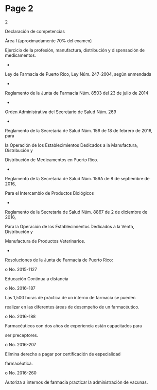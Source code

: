 # Page 2

2

Declaración de competencias

Área I (aproximadamente 70% del examen)

Ejercicio de la profesión, manufactura, distribución y dispensación de medicamentos.

-

Ley de Farmacia de Puerto Rico, Ley Núm. 247-2004, según enmendada

-

Reglamento de la Junta de Farmacia Núm. 8503 del 23 de julio de 2014

-

Orden Administrativa del Secretario de Salud Núm. 269

-

Reglamento de la Secretaria de Salud Núm. 156 de 18 de febrero de 2016, para

la Operación de los Establecimientos Dedicados a la Manufactura, Distribución y

Distribución de Medicamentos en Puerto Rico.

-

Reglamento de la Secretaria de Salud Núm. 156A de 8 de septiembre de 2016,

Para el Intercambio de Productos Biológicos

-

Reglamento de la Secretaria de Salud Núm. 8867 de 2 de diciembre de 2016,

Para la Operación de los Establecimientos Dedicados a la Venta, Distribución y

Manufactura de Productos Veterinarios.

-

Resoluciones de la Junta de Farmacia de Puerto Rico:

o No. 2015-1127

Educación Continua a distancia

o No. 2016-187

Las 1,500 horas de práctica de un interno de farmacia se pueden

realizar en las diferentes áreas de desempeño de un farmacéutico.

o No. 2016-188

Farmacéuticos con dos años de experiencia están capacitados para

ser preceptores.

o No. 2016-207

Elimina derecho a pagar por certificación de especialidad

farmacéutica.

o No. 2016-260

Autoriza a internos de farmacia practicar la administración de vacunas.


